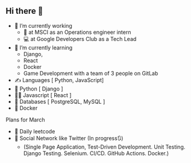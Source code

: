 ## Hi there 👋

- 🔭 I’m currently working
  - 🧩 at MSCI as an Operations engineer intern
  - 💻 at Google Developers Club as a Tech Lead
- 🎨 I’m currently learning
  - Django,
  - React
  - Docker
  - Game Development with a team of 3 people on GitLab
- ✍️ Languages [ Python, JavaScript]
- 🐍 Python [ Django ]
- 🕵️‍♂️ Javascript [ React ]
- 🫏 Databases [ PostgreSQL, MySQL ]
- 🦖 Docker


Plans for March
- 🦍 Daily leetcode
- 🤡 Social Network like Twitter (In progress🔃)
  - (Single Page Application, Test-Driven Development. Unit Testing. Django Testing. Selenium. CI/CD. GitHub Actions. Docker.)
